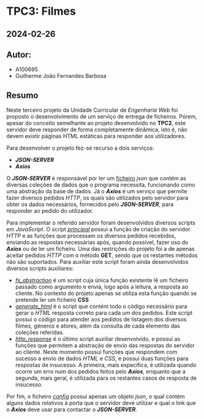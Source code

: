 # TPC3: Filmes
## 2024-02-26

## Autor:
- A100695
- Guilherme João Fernandes Barbosa

## Resumo

Neste terceiro projeto da Unidade Curricular de *Engenharia Web* foi proposto o desenvolvimento de um serviço de entrega de ficheiros. Pórem, apesar do conceito semelhante ao projeto desenvolvido no **TPC2**, este servidor deve responder de forma completamente dinâmica, isto é, não devem existir páginas HTML estáticas para responder aos utilizadores.

Para desenvolver o projeto fez-se recurso a dois serviços:

- ***JSON-SERVER***
- ***Axios***

O ***JSON-SERVER*** é responsável por ler um [ficheiro](filmes_processed.json) *json* que contém as diversas coleções de dados que o programa necessita, funcionando como uma abstração da base de dados. Já o ***Axios*** é um serviço que permite fazer diversos pedidos *HTTP*, os quais são utilizados pelo servidor para obter os dados necessários, fornecidos pelo ***JSON-SERVER***, para responder ao pedido do utilizador.

Para implementar o referido servidor foram desenvolvidos diversos scripts em *JavaScript*. O script [*principal*](file_server.js) possui a função de criação do servidor *HTTP* e as funções que processam os diversos pedidos recebidos, enviando as respostas necessárias após, quando possível, fazer uso do ***Axios*** ou de ler um ficheiro. Uma das restrições do projeto foi a de apenas aceitar pedidos *HTTP* com o método **GET**, sendo que os restantes métodos não são suportados. Para auxiliar este script foram ainda desenvolvidos diversos scripts auxiliares:

- [*fs_abstraction*](fs_abstraction.js) é um script cuja única função existente lê um ficheiro passado como argumento e envia, logo após a leitura, a resposta ao cliente. No contexto do projeto apenas se utiliza esta função quando se pretende ler um ficheiro **CSS**
- [*generate_html*](generate_html.js) é o script que contém todo o código necessário para gerar o *HTML* resposta correto para cada um dos pedidos. Este script possui o código para atender aos pedidos de listagem dos diversos filmes, géneros e atores, além da consulta de cada elemento das coleções referidas.
- [*http_response*](http_response.js) é o último script auxiliar desenvolvido, e possui as funções que permitem a abstração de envio das respostas do servidor ao cliente. Neste momento possui funções que respondem com sucesso a envio de dados *HTML* e *CSS*, e possui duas funções para respostas de insucesso. A primeira, mais expecífica, é utilizada quando ocorre um erro num dos pedidos feitos pelo ***Axios***, enquanto que a segunda, mais geral, é utilizada para os restantes casos de resposta de insucesso.

Por fim, o ficheiro [*config*](config.json) possui apenas um objeto *json*, o qual contém alguns dados relativos à porta que o servidor deve utilizar e qual o link que o ***Axios*** deve usar para contactar o ***JSON-SERVER***.
